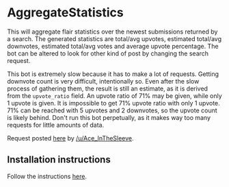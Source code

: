 # AggregateStatistics

This will aggregate flair statistics over the newest submissions returned by a
search. The generated statistics are total/avg upvotes, estimated total/avg
downvotes, estimated total/avg votes and average upvote percentage. The bot can
be altered to look for other kind of post by changing the search request.

This bot is extremely slow because it has to make a lot of requests. Getting
downvote count is very difficult, intentionally so. Even after the slow process
of gathering them, the result is still an estimate, as it is derived from the
`upvote_ratio` field. An upvote ratio of 71% may be given, while only 1 upvote
is given. It is impossible to get 71% upvote ratio with only 1 upvote. 71% can
be reached with 5 upvotes and 2 downvotes, so the upvote count is likely behind.
Don't run this bot perpetually, as it makes way too many requests for little
amounts of data.

Request posted [here](https://www.reddit.com/r/RequestABot/comments/54t6f3/bot_that_aggregates_upvote_percentage_of_threads/) by [/u/Ace_InTheSleeve](https://www.reddit.com/user/Ace_InTheSleeve).

## Installation instructions
Follow the instructions [here](https://github.com/JohnnyDeuss/reddit-bots).
